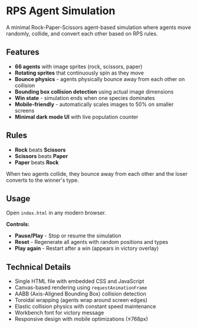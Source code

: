 # RPS Agent Simulation

A minimal Rock-Paper-Scissors agent-based simulation where agents move randomly, collide, and convert each other based on RPS rules.

## Features

- **66 agents** with image sprites (rock, scissors, paper)
- **Rotating sprites** that continuously spin as they move
- **Bounce physics** - agents physically bounce away from each other on collision
- **Bounding box collision detection** using actual image dimensions
- **Win state** - simulation ends when one species dominates
- **Mobile-friendly** - automatically scales images to 50% on smaller screens
- **Minimal dark mode UI** with live population counter

## Rules

- **Rock** beats **Scissors**
- **Scissors** beats **Paper**
- **Paper** beats **Rock**

When two agents collide, they bounce away from each other and the loser converts to the winner's type.

## Usage

Open `index.html` in any modern browser.

**Controls:**
- **Pause/Play** - Stop or resume the simulation
- **Reset** - Regenerate all agents with random positions and types
- **Play again** - Restart after a win (appears in victory overlay)

## Technical Details

- Single HTML file with embedded CSS and JavaScript
- Canvas-based rendering using `requestAnimationFrame`
- AABB (Axis-Aligned Bounding Box) collision detection
- Toroidal wrapping (agents wrap around screen edges)
- Elastic collision physics with constant speed maintenance
- Workbench font for victory message
- Responsive design with mobile optimizations (≤768px)
